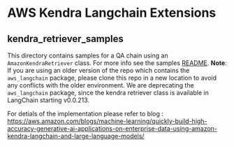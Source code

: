 # AWS Kendra Langchain Extensions

## kendra_retriever_samples
This directory contains samples for a QA chain using an `AmazonKendraRetriever` class. For more info see the samples [README](./kendra_retriever_samples/README.md).
**Note**: If you are using an older version of the repo which contains the `aws_langchain` package, please clone this repo in a new location to avoid any conflicts with the older environment. We are deprecating the `aws_langchain` package, since the kendra retriever class is available in LangChain starting v0.0.213.

For detials of the implementation please refer to blog  : https://aws.amazon.com/blogs/machine-learning/quickly-build-high-accuracy-generative-ai-applications-on-enterprise-data-using-amazon-kendra-langchain-and-large-language-models/
